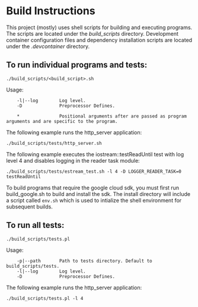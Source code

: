 # Build Instructions

This project (mostly) uses shell scripts for building and executing programs. The scripts are located under the <i>build_scripts</i> directory. Development container configuration files and dependency installation scripts are located under the <i>.devcontainer</i> directory. 

## To run individual programs and tests: 
 ```./build_scripts/<build_script>.sh```

Usage:
```
	-l|--log        Log level.
	-D              Preprocessor Defines.

	*               Positional arguments after are passed as program arguments and are specific to the program.
```

The following example runs the http_server application:

 ```./build_scripts/tests/http_server.sh```

The following example executes the iostream::testReadUntil test with log level 4 and disables logging in the reader task module:

 ```./build_scripts/tests/estream_test.sh -l 4 -D LOGGER_READER_TASK=0 testReadUntil```

 To build programs that require the google cloud sdk, you must first run build_google.sh to build and install the sdk. The install directory will include a script called `env.sh` which is used to intialize the shell environment for subsequent builds.

## To run all tests: 
```./build_scripts/tests.pl```

Usage:
```
	-p|--path       Path to tests directory. Default to build_scripts/tests.
	-l|--log        Log level.
	-D              Preprocessor Defines.
```

The following example runs the http_server application:

```./build_scripts/tests.pl -l 4```
